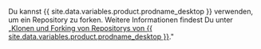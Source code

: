 Du kannst {{ site.data.variables.product.prodname_desktop }} verwenden, um ein Repository zu forken. Weitere Informationen findest Du unter „[Klonen und Forking von Repositorys von {{ site.data.variables.product.prodname_desktop }}](/desktop/contributing-to-projects/cloning-and-forking-repositories-from-github-desktop)."
